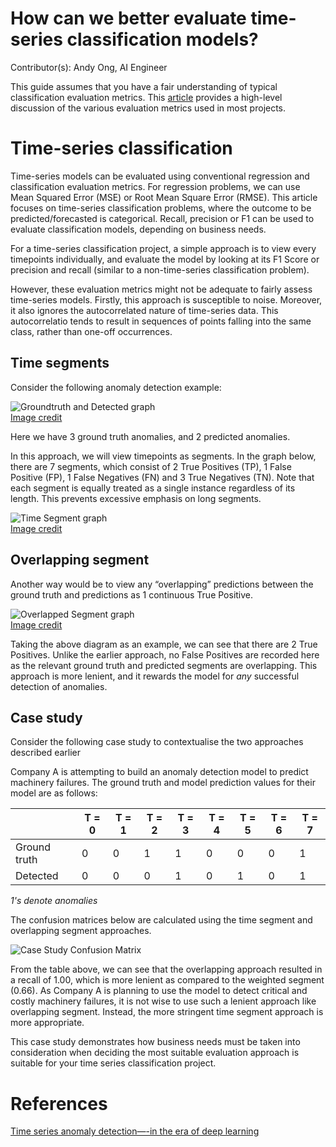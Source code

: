 # How can we better evaluate time-series classification models?

Contributor(s): Andy Ong, AI Engineer


This guide assumes that you have a fair understanding of typical classification evaluation metrics. This [article](eval-metrics.md) provides a high-level discussion of the various evaluation metrics used in most projects.

# Time-series classification

Time-series models can be evaluated using conventional regression and classification evaluation metrics. For regression problems, we can use Mean Squared Error (MSE) or Root Mean Square Error (RMSE). This article focuses on time-series classification problems, where the outcome to be predicted/forecasted is categorical. Recall, precision or F1 can be used to evaluate classification models, depending on business needs. 

For a time-series classification project, a simple approach is to view every timepoints individually, and evaluate the model by looking at its F1 Score or precision and recall (similar to a non-time-series classification problem).

However, these evaluation metrics might not be adequate to fairly assess time-series models. Firstly, this approach is susceptible to noise. Moreover, it also ignores the autocorrelated nature of time-series data. This autocorrelatio tends to result in sequences of points falling into the same class, rather than one-off occurrences.

## Time segments

Consider the following anomaly detection example:

![Groundtruth and Detected graph](../assets/images/diagrams/groundtruth-and-detected.png)  
[Image credit](https://medium.com/mit-data-to-ai-lab/time-series-anomaly-detection-in-the-era-of-deep-learning-64b9d2cff6eb)

Here we have 3 ground truth anomalies, and 2 predicted anomalies.

In this approach, we will view timepoints as segments. In the graph below, there are 7 segments, which consist of 2 True Positives (TP), 1 False Positive (FP), 1 False Negatives (FN) and 3 True Negatives (TN). Note that each segment is equally treated as a single instance regardless of its length. This prevents excessive emphasis on long segments.

![Time Segment graph](../assets/images/diagrams/time-segmented-graph.png)  
[Image credit](https://medium.com/mit-data-to-ai-lab/time-series-anomaly-detection-in-the-era-of-deep-learning-64b9d2cff6eb)
    
## Overlapping segment

Another way would be to view any “overlapping” predictions between the ground truth and predictions as 1 continuous True Positive.

![Overlapped Segment graph](../assets/images/diagrams/overlapped-segment-graph.png)  
[Image credit](https://medium.com/mit-data-to-ai-lab/time-series-anomaly-detection-in-the-era-of-deep-learning-64b9d2cff6eb)

Taking the above diagram as an example, we can see that there are 2 True Positives. Unlike the earlier approach, no False Positives are recorded here as the relevant ground truth and predicted segments are overlapping. This approach is more lenient, and it rewards the model for *any* successful detection of anomalies.

## Case study

Consider the following case study to contextualise the two approaches described earlier

Company A is attempting to build an anomaly detection model to predict machinery failures. The ground truth and model prediction values for their model are as follows:

|              | T = 0 | T = 1 | T = 2 | T = 3 | T = 4 | T = 5 | T = 6 | T = 7 |
|--------------|------ |------ |------ |------ |------ |------ |------ |------ |
| Ground truth |   0   |   0   |   1   |   1   |   0   |   0   |   0   |   1   | 
| Detected     |   0   |   0   |   0   |   1   |   0   |   1   |   0   |   1   |
*1's denote anomalies*

The confusion matrices below are calculated using the time segment and overlapping segment approaches.

![Case Study Confusion Matrix](../assets/images/charts/case_study_timeseries.png)

From the table above, we can see that the overlapping approach resulted in a recall of 1.00, which is more lenient as compared to the weighted segment (0.66). As Company A is planning to use the model to detect critical and costly machinery failures, it is not wise to use such a lenient approach like overlapping segment. Instead, the more stringent time segment approach is more appropriate.

This case study demonstrates how business needs must be taken into consideration when deciding the most suitable evaluation approach is suitable for your time series classification project. 

# References

[Time series anomaly detection—-in the era of deep learning](https://medium.com/mit-data-to-ai-lab/time-series-anomaly-detection-in-the-era-of-deep-learning-64b9d2cff6eb)